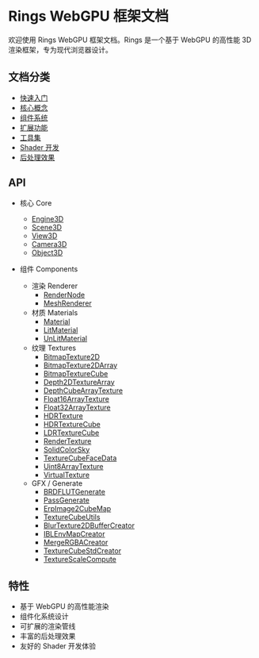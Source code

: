 # Rings WebGPU 框架文档

欢迎使用 Rings WebGPU 框架文档。Rings 是一个基于 WebGPU 的高性能 3D 渲染框架，专为现代浏览器设计。

## 文档分类

- [快速入门](/quick-start)
- [核心概念](/core)
- [组件系统](/components)
- [扩展功能](/extensions)
- [工具集](/tools)
- [Shader 开发](/shaders)
- [后处理效果](/post-processing)

## API

- 核心 Core
  - [Engine3D](api/core/Engine3D.md)
  - [Scene3D](api/core/Scene3D.md)
  - [View3D](api/core/View3D.md)
  - [Camera3D](api/core/Camera3D.md)
  - [Object3D](api/core/Object3D.md)

- 组件 Components
  - 渲染 Renderer
    - [RenderNode](api/components/renderer/RenderNode.md)
    - [MeshRenderer](api/components/renderer/MeshRenderer.md)
  - 材质 Materials
    - [Material](api/materials/Material.md)
    - [LitMaterial](api/materials/LitMaterial.md)
    - [UnLitMaterial](api/materials/UnLitMaterial.md)
  - 纹理 Textures
    - [BitmapTexture2D](api/textures/BitmapTexture2D.md)
    - [BitmapTexture2DArray](api/textures/BitmapTexture2DArray.md)
    - [BitmapTextureCube](api/textures/BitmapTextureCube.md)
    - [Depth2DTextureArray](api/textures/Depth2DTextureArray.md)
    - [DepthCubeArrayTexture](api/textures/DepthCubeArrayTexture.md)
    - [Float16ArrayTexture](api/textures/Float16ArrayTexture.md)
    - [Float32ArrayTexture](api/textures/Float32ArrayTexture.md)
    - [HDRTexture](api/textures/HDRTexture.md)
    - [HDRTextureCube](api/textures/HDRTextureCube.md)
    - [LDRTextureCube](api/textures/LDRTextureCube.md)
    - [RenderTexture](api/textures/RenderTexture.md)
    - [SolidColorSky](api/textures/SolidColorSky.md)
    - [TextureCubeFaceData](api/textures/TextureCubeFaceData.md)
    - [Uint8ArrayTexture](api/textures/Uint8ArrayTexture.md)
    - [VirtualTexture](api/textures/VirtualTexture.md)
  - GFX / Generate
    - [BRDFLUTGenerate](api/gfx/BRDFLUTGenerate.md)
    - [PassGenerate](api/gfx/PassGenerate.md)
    - [ErpImage2CubeMap](api/gfx/ErpImage2CubeMap.md)
    - [TextureCubeUtils](api/gfx/TextureCubeUtils.md)
    - [BlurTexture2DBufferCreator](api/gfx/BlurTexture2DBufferCreator.md)
    - [IBLEnvMapCreator](api/gfx/IBLEnvMapCreator.md)
    - [MergeRGBACreator](api/gfx/MergeRGBACreator.md)
    - [TextureCubeStdCreator](api/gfx/TextureCubeStdCreator.md)
    - [TextureScaleCompute](api/gfx/TextureScaleCompute.md)

## 特性

- 基于 WebGPU 的高性能渲染
- 组件化系统设计
- 可扩展的渲染管线
- 丰富的后处理效果
- 友好的 Shader 开发体验
